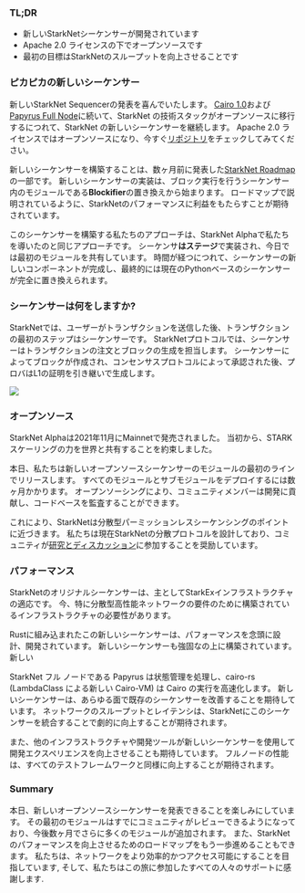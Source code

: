 ### TL;DR

* 新しいStarkNetシーケンサーが開発されています
* Apache 2.0 ライセンスの下でオープンソースです
* 最初の目標はStarkNetのスループットを向上させることです

### ピカピカの新しいシーケンサー

新しいStarkNet Sequencerの発表を喜んでいたします。 [Cairo 1.0](https://medium.com/starkware/open-sourcing-cairo-1-0-b3100a664bb0)および[Papyrus Full Node](https://medium.com/starkware/papyrus-an-open-source-starknet-full-node-396f7cd90202)に続いて、StarkNet の技術スタックがオープンソースに移行するにつれて、StarkNet の新しいシーケンサーを継続します。 Apache 2.0 ライセンスではオープンソースになり、今すぐ[リポジトリ](https://github.com/starkware-libs/blockifier)をチェックしてみてください。

新しいシーケンサーを構築することは、数ヶ月前に発表した[StarkNet Roadmap](https://medium.com/starkware/starknet-performance-roadmap-bb7aae14c7de)の一部です。 新しいシーケンサーの実装は、ブロック実行を行うシーケンサー内のモジュールである**Blockifier**の置き換えから始まります。 ロードマップで説明されているように、StarkNetのパフォーマンスに利益をもたらすことが期待されています。

このシーケンサーを構築する私たちのアプローチは、StarkNet Alphaで私たちを導いたのと同じアプローチです。 シーケンサ**はステージ**で実装され、今日では最初のモジュールを共有しています。 時間が経つにつれて、シーケンサーの新しいコンポーネントが完成し、最終的には現在のPythonベースのシーケンサーが完全に置き換えられます。

### シーケンサーは何をしますか?

StarkNetでは、ユーザーがトランザクションを送信した後、トランザクションの最初のステップはシーケンサーです。 StarkNetプロトコルでは、シーケンサーはトランザクションの注文とブロックの生成を担当します。 シーケンサーによってブロックが作成され、コンセンサスプロトコルによって承認された後、プロバはL1の証明を引き継いで生成します。

![](/assets/1_ndrekwqunjixo_wskdeycw-1.png)

### オープンソース

StarkNet Alphaは2021年11月にMainnetで発売されました。 当初から、STARKスケーリングの力を世界と共有することを約束しました。

本日、私たちは新しいオープンソースシーケンサーのモジュールの最初のラインでリリースします。 すべてのモジュールとサブモジュールをデプロイするには数ヶ月かかります。 オープンソーシングにより、コミュニティメンバーは開発に貢献し、コードベースを監査することができます。

これにより、StarkNetは分散型パーミッションレスシーケンシングのポイントに近づきます。 私たちは現在StarkNetの分散プロトコルを設計しており、コミュニティが[研究とディスカッション](https://community.starknet.io/t/starknet-decentralized-protocol-consensus/5386)に参加することを奨励しています。

### パフォーマンス

StarkNetのオリジナルシーケンサーは、主としてStarkExインフラストラクチャの適応です。 今、特に分散型高性能ネットワークの要件のために構築されているインフラストラクチャの必要性があります。

Rustに組み込まれたこの新しいシーケンサーは、パフォーマンスを念頭に設計、開発されています。 新しいシーケンサーも強固な</a>の上に構築されています。新しい

StarkNet フル ノードである Papyrus は状態管理を処理し、cairo-rs (LambdaClass による新しい Cairo-VM) は Cairo の実行を高速化します。 新しいシーケンサーは、あらゆる面で既存のシーケンサーを改善することを期待しています。 ネットワークのスループットとレイテンシは、StarkNetにこのシーケンサーを統合することで劇的に向上することが期待されます。</p> 

また、他のインフラストラクチャや開発ツールが新しいシーケンサーを使用して開発エクスペリエンスを向上させることも期待しています。 フルノードの性能は、すべてのテストフレームワークと同様に向上することが期待されます。



### Summary

本日、新しいオープンソースシーケンサーを発表できることを楽しみにしています。 その最初のモジュールはすでにコミュニティがレビューできるようになっており、今後数ヶ月でさらに多くのモジュールが追加されます。 また、StarkNetのパフォーマンスを向上させるためのロードマップをもう一歩進めることもできます。 私たちは、ネットワークをより効率的かつアクセス可能にすることを目指しています, そして、私たちはこの旅に参加したすべての人々のサポートに感謝します.